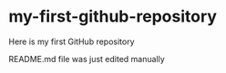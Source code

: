 # my-first-github-repository
Here is my first GitHub repository

README.md file was just edited manually
